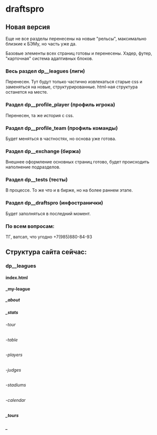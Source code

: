 # draftspro

## Новая версия 
Еще не все разделы перенесены на новые "рельсы", максимально близкие к БЭМу, но часть уже да. 

Базовые элементы всех страниц готовы и перенесены. Хэдер, футер, "карточная" система адаптивных блоков. 

### Весь раздел dp__leagues (лиги) 
Перенесен. Тут будут только частично извлекаться старые css и заменяться на новые, структурированные. html-ная структура останется на месте. 

### Раздел dp__profile_player (профиль игрока)
Перенесен, та же история с css. 

### Раздел dp__profile_team (профиль команды)
Будет меняться в частностях, но основа уже готова. 

### Раздел dp__exchange (биржа) 
Внешнее оформление основных страниц готово, будет происходить наполнение подразделов. 

### Раздел dp__tests (тесты) 
В процессе. То же что и в бирже, но на более раннем этапе. 

### Раздел dp__draftspro (инфостранички) 
Будет заполняться в последний момент. 

### По всем вопросам:
ТГ, ватсап, что угодно +7(985)880-84-93

## Структура сайта сейчас: 

### dp__leagues 
####    index.html 

#### _my-league

##### _about 

##### _stats
###### -tour
###### -table
###### -players
###### -judges
###### -stadiums
###### -calendar

##### _tours

##### _

##### 
##### 
##### 
